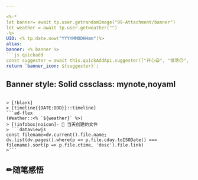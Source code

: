 ```yaml
---

<%-*
let banner= await tp.user.getrandomImage("99-Attachment/banner")
let weather = await tp.user.getweather("")
-%>
UID: <% tp.date.now("YYYYMMDDHHmm")%> 
alias:
banner: <% banner %>
```js quickadd
const suggester = await this.quickAddApi.suggester(["开心😀", "低落😐", "疲惫😪","爽😎","平静😶"], ["😀", "😐", "😪", "😎", "😶"]) 
return `banner_icon: ${suggester}`;
```
Banner style: Solid
cssclass: mynote,noyaml
---
```

> [!blank] 
> [timeline{{DATE:DDD}}::timeline]
```ad-flex
(Weather::<% `${weather}` %>)
> [!infobox|noicon]- 🔖 当天创建的文件
> ```dataviewjs 
const filename=dv.current().file.name;
dv.list(dv.pages().where(p => p.file.cday.toISODate() === filename).sort(p => p.file.ctime, 'desc').file.link) 
>```
```
## ✏随笔感悟